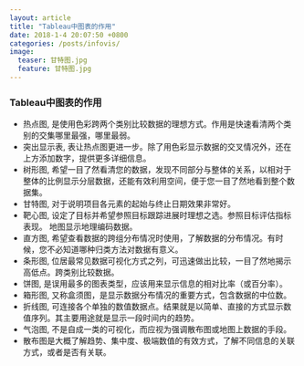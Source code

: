 ```yaml
---
layout: article
title: "Tableau中图表的作用"
date: 2018-1-4 20:07:50 +0800
categories: /posts/infovis/ 
image:
  teaser: 甘特图.jpg
  feature: 甘特图.jpg
---
```

### Tableau中图表的作用
 - 热点图, 是使用色彩跨两个类别比较数据的理想方式。作用是快速看清两个类别的交集哪里最强，哪里最弱。<br> 
 - 突出显示表, 表让热点图更进一步。除了用色彩显示数据的交叉情况外，还在上方添加数字，提供更多详细信息。<br>
 - 树形图, 希望一目了然看清您的数据，发现不同部分与整体的关系，以相对于整体的比例显示分层数据，还能有效利用空间，便于您一目了然地看到整个数据集。 <br>
 - 甘特图, 对于说明项目各元素的起始与终止日期效果非常好。<br> 
 - 靶心图, 设定了目标并希望参照目标跟踪进展时理想之选。参照目标评估指标表现。  地图显示地理编码数据。 
- 直方图, 希望查看数据的跨组分布情况时使用，了解数据的分布情况。有时候，您不必知道哪种归类方法对数据有意义。 
- 条形图, 位居最常见数据可视化方式之列，可迅速做出比较，一目了然地揭示高低点。跨类别比较数据。 
- 饼图, 是误用最多的图表类型，应该用来显示信息的相对比率（或百分率）。 
- 箱形图, 又称盒须图，是显示数据分布情况的重要方式，包含数据的中位数。 
 - 折线图, 可连接各个单独的数值数据点。结果就是以简单、直接的方式显示数值序列。其主要用途就是显示一段时间内的趋势。
 - 气泡图, 不是自成一类的可视化，而应视为强调散布图或地图上数据的手段。 
- 散布图是大概了解趋势、集中度、极端数值的有效方式，了解不同信息的关联方式，或者是否有关联。 
